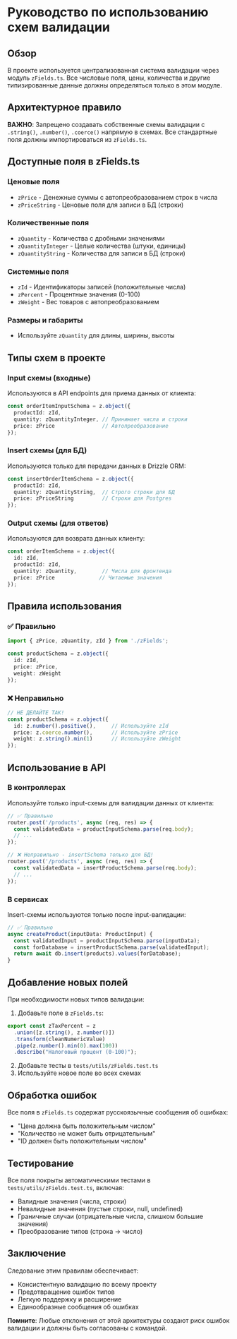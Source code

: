 # Руководство по использованию схем валидации

## Обзор

В проекте используется централизованная система валидации через модуль `zFields.ts`. Все числовые поля, цены, количества и другие типизированные данные должны определяться только в этом модуле.

## Архитектурное правило

**ВАЖНО**: Запрещено создавать собственные схемы валидации с `.string()`, `.number()`, `.coerce()` напрямую в схемах. Все стандартные поля должны импортироваться из `zFields.ts`.

## Доступные поля в zFields.ts

### Ценовые поля
- `zPrice` - Денежные суммы с автопреобразованием строк в числа
- `zPriceString` - Ценовые поля для записи в БД (строки)

### Количественные поля
- `zQuantity` - Количества с дробными значениями
- `zQuantityInteger` - Целые количества (штуки, единицы)
- `zQuantityString` - Количества для записи в БД (строки)

### Системные поля
- `zId` - Идентификаторы записей (положительные числа)
- `zPercent` - Процентные значения (0-100)
- `zWeight` - Вес товаров с автопреобразованием

### Размеры и габариты
- Используйте `zQuantity` для длины, ширины, высоты

## Типы схем в проекте

### Input схемы (входные)
Используются в API endpoints для приема данных от клиента:
```typescript
const orderItemInputSchema = z.object({
  productId: zId,
  quantity: zQuantityInteger, // Принимает числа и строки
  price: zPrice               // Автопреобразование
});
```

### Insert схемы (для БД)
Используются только для передачи данных в Drizzle ORM:
```typescript
const insertOrderItemSchema = z.object({
  productId: zId,
  quantity: zQuantityString,  // Строго строки для БД
  price: zPriceString         // Строки для Postgres
});
```

### Output схемы (для ответов)
Используются для возврата данных клиенту:
```typescript
const orderItemSchema = z.object({
  id: zId,
  productId: zId,
  quantity: zQuantity,        // Числа для фронтенда
  price: zPrice              // Читаемые значения
});
```

## Правила использования

### ✅ Правильно

```typescript
import { zPrice, zQuantity, zId } from './zFields';

const productSchema = z.object({
  id: zId,
  price: zPrice,
  weight: zWeight
});
```

### ❌ Неправильно

```typescript
// НЕ ДЕЛАЙТЕ ТАК!
const productSchema = z.object({
  id: z.number().positive(),     // Используйте zId
  price: z.coerce.number(),      // Используйте zPrice
  weight: z.string().min(1)      // Используйте zWeight
});
```

## Использование в API

### В контроллерах
Используйте только input-схемы для валидации данных от клиента:

```typescript
// ✅ Правильно
router.post('/products', async (req, res) => {
  const validatedData = productInputSchema.parse(req.body);
  // ...
});

// ❌ Неправильно - insertSchema только для БД!
router.post('/products', async (req, res) => {
  const validatedData = insertProductSchema.parse(req.body);
  // ...
});
```

### В сервисах
Insert-схемы используются только после input-валидации:

```typescript
// ✅ Правильно
async createProduct(inputData: ProductInput) {
  const validatedInput = productInputSchema.parse(inputData);
  const forDatabase = insertProductSchema.parse(validatedInput);
  return await db.insert(products).values(forDatabase);
}
```

## Добавление новых полей

При необходимости новых типов валидации:

1. Добавьте поле в `zFields.ts`:
```typescript
export const zTaxPercent = z
  .union([z.string(), z.number()])
  .transform(cleanNumericValue)
  .pipe(z.number().min(0).max(100))
  .describe("Налоговый процент (0-100)");
```

2. Добавьте тесты в `tests/utils/zFields.test.ts`
3. Используйте новое поле во всех схемах

## Обработка ошибок

Все поля в `zFields.ts` содержат русскоязычные сообщения об ошибках:
- "Цена должна быть положительным числом"
- "Количество не может быть отрицательным"
- "ID должен быть положительным числом"

## Тестирование

Все поля покрыты автоматическими тестами в `tests/utils/zFields.test.ts`, включая:
- Валидные значения (числа, строки)
- Невалидные значения (пустые строки, null, undefined)
- Граничные случаи (отрицательные числа, слишком большие значения)
- Преобразование типов (строка → число)

## Заключение

Следование этим правилам обеспечивает:
- Консистентную валидацию по всему проекту
- Предотвращение ошибок типов
- Легкую поддержку и расширение
- Единообразные сообщения об ошибках

**Помните**: Любые отклонения от этой архитектуры создают риск ошибок валидации и должны быть согласованы с командой.